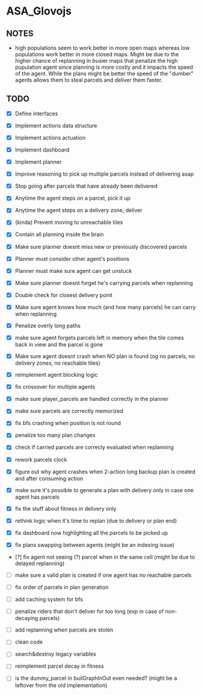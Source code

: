 # ASA_Glovojs

## NOTES

- high populations seem to work better in more open maps whereas low populations work better in more closed maps. Might be due to the higher chance of replanning in busier maps that penalize the high pupulation agent since planning is more costly and it impacts the speed of the agent. While the plans might be better the speed of the "dumber" agents allows them to steal parcels and deliver them faster.

## TODO

- [x] Define interfaces
- [x] Implement actions data structure
- [x] Implement actions actuation
- [x] Implement dashboard
- [x] Implement planner
- [x] Improve reasoning to pick up multiple parcels instead of delivering asap
- [x] Stop going after parcels that have already been delivered
- [x] Anytime the agent steps on a parcel, pick it up
- [x] Anytime the agent steps on a delivery zone, deliver
- [x] (kinda) Prevent moving to unreachable tiles
- [x] Contain all planning inside the brain
- [x] Make sure planner doesnt miss new or previously discovered parcels
- [x] Planner must consider other agent's positions
- [x] Planner must make sure agent can get unstuck
- [x] Make sure planner doesnt forget he's carrying parcels when replanning
- [x] Double check for closest delivery point

- [x] Make sure agent knows how much (and how many parcels) he can carry when replanning
- [x] Penalize overly long paths
- [x] make sure agent forgets parcels left in memory when the tile comes back in view and the parcel is gone

- [x] Make sure agent doesnt crash when NO plan is found (og no parcels, no delivery zones, no reachable tiles)

- [x] reimplement agent blocking logic

- [x] fix crossover for multiple agents
- [x] make sure player_parcels are handled correctly in the planner
- [x] make sure parcels are correctly memorized
- [x] fix bfs crashing when position is not round
- [x] penalize too many plan changes
- [x] check if carried parcels are correcly evaluated when replanning
- [x] rework parcels clock
- [x] figure out why agent crashes when 2-action long backup plan is created and after consuming action

- [x] make sure it's possible to generate a plan with delivery only in case one agent has parcels
- [x] fix the stuff about fitness in delivery only
- [x] rethink logic when it's time to replan (due to delivery or plan end)

- [x] fix dashboard now highlighting all the parcels to be picked up
- [x] fix plans swapping between agents (might be an indexing issue)
- [?] fix agent not seeing (?) parcel when in the same cell (might be due to delayed replanning)
- [ ] make sure a valid plan is created if one agent has no reachable parcels

- [ ] fix order of parcels in plan generation
- [ ] add caching system for bfs
- [ ] penalize riders that don't deliver for too long (exp in case of non-decaying parcels)
- [ ] add replanning when parcels are stolen
- [ ] clean code
- [ ] search&destroy legacy variables
- [ ] reimplement parcel decay in fitness
- [ ] is the dummy_parcel in builGraphInOut even needed? (might be a leftover from the old implementation)
